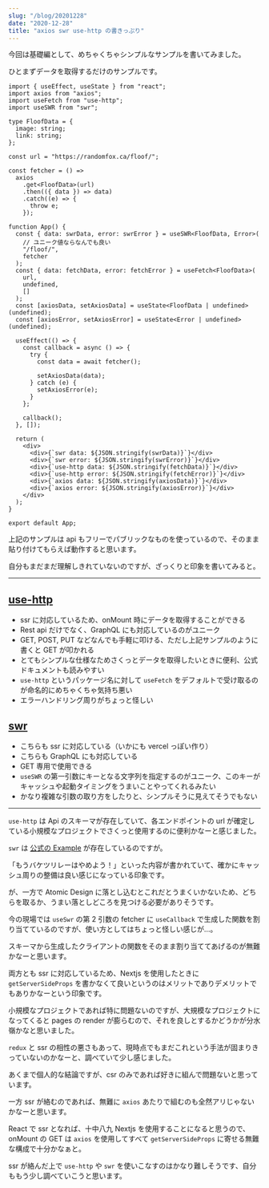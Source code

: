 ```yaml
---
slug: "/blog/20201228"
date: "2020-12-28"
title: "axios swr use-http の書きっぷり"
---
```


今回は基礎編として、めちゃくちゃシンプルなサンプルを書いてみました。

ひとまずデータを取得するだけのサンプルです。

```tsx
import { useEffect, useState } from "react";
import axios from "axios";
import useFetch from "use-http";
import useSWR from "swr";

type FloofData = {
  image: string;
  link: string;
};

const url = "https://randomfox.ca/floof/";

const fetcher = () =>
  axios
    .get<FloofData>(url)
    .then(({ data }) => data)
    .catch((e) => {
      throw e;
    });

function App() {
  const { data: swrData, error: swrError } = useSWR<FloofData, Error>(
    // ユニーク値ならなんでも良い
    "/floof/",
    fetcher
  );
  const { data: fetchData, error: fetchError } = useFetch<FloofData>(
    url,
    undefined,
    []
  );
  const [axiosData, setAxiosData] = useState<FloofData | undefined>(undefined);
  const [axiosError, setAxiosError] = useState<Error | undefined>(undefined);

  useEffect(() => {
    const callback = async () => {
      try {
        const data = await fetcher();

        setAxiosData(data);
      } catch (e) {
        setAxiosError(e);
      }
    };

    callback();
  }, []);

  return (
    <div>
      <div>{`swr data: ${JSON.stringify(swrData)}`}</div>
      <div>{`swr error: ${JSON.stringify(swrError)}`}</div>
      <div>{`use-http data: ${JSON.stringify(fetchData)}`}</div>
      <div>{`use-http error: ${JSON.stringify(fetchError)}`}</div>
      <div>{`axios data: ${JSON.stringify(axiosData)}`}</div>
      <div>{`axios error: ${JSON.stringify(axiosError)}`}</div>
    </div>
  );
}

export default App;
```

上記のサンプルは api もフリーでパブリックなものを使っているので、そのまま貼り付けてもらえば動作すると思います。

自分もまだまだ理解しきれていないのですが、ざっくりと印象を書いてみると。

---

## [use-http](https://use-http.com/#/)

- ssr に対応しているため、onMount 時にデータを取得することができる
- Rest api だけでなく、GraphQL にも対応しているのがユニーク
- GET, POST, PUT などなんでも手軽に叩ける、ただし上記サンプルのように書くと GET が叩かれる
- とてもシンプルな仕様なためさくっとデータを取得したいときに便利、公式ドキュメントも読みやすい
- `use-http` というパッケージ名に対して `useFetch` をデフォルトで受け取るのが命名的にめちゃくちゃ気持ち悪い
- エラーハンドリング周りがちょっと怪しい

## [swr](https://swr.vercel.app/)

- こちらも ssr に対応している（いかにも vercel っぽい作り）
- こちらも GraphQL にも対応している
- GET 専用で使用できる
- `useSWR` の第一引数にキーとなる文字列を指定するのがユニーク、このキーがキャッシュや起動タイミングをうまいことやってくれるみたい
- かなり複雑な引数の取り方をしたりと、シンプルそうに見えてそうでもない

---

`use-http` は Api のスキーマが存在していて、各エンドポイントの url が確定している小規模なプロジェクトでさくっと使用するのに便利かなーと感じました。

`swr` は [公式の Example](https://swr.vercel.app/getting-started#example) が存在しているのですが。

「もうバケツリレーはやめよう！」といった内容が書かれていて、確かにキャッシュ周りの整備は良い感じになっている印象です。

が、一方で Atomic Design に落とし込むとこれだとうまくいかないため、どちらを取るか、うまい落としどころを見つける必要がありそうです。

今の現場では `useSwr` の第 2 引数の fetcher に `useCallback` で生成した関数を割り当てているのですが、使い方としてはちょっと怪しい感じが…。

スキーマから生成したクライアントの関数をそのまま割り当ててあげるのが無難かなーと思います。

両方とも ssr に対応しているため、Nextjs を使用したときに `getServerSideProps` を書かなくて良いというのはメリットでありデメリットでもありかなーという印象です。

小規模なプロジェクトであれば特に問題ないのですが、大規模なプロジェクトになってくると pages の render が膨らむので、それを良しとするかどうかが分水嶺かなと思いました。

`redux` と ssr の相性の悪さもあって、現時点でもまだこれという手法が固まりきっていないのかなーと、調べていて少し感じました。

あくまで個人的な結論ですが、csr のみであれば好きに組んで問題ないと思っています。

一方 ssr が絡むのであれば、無難に `axios` あたりで組むのも全然アリじゃないかなーと思います。

React で ssr となれば、十中八九 Nextjs を使用することになると思うので、onMount の GET は `axios` を使用してすべて `getServerSideProps` に寄せる無難な構成で十分かなぁと。

ssr が絡んだ上で `use-http` や `swr` を使いこなすのはかなり難しそうです、自分ももう少し調べていこうと思います。
